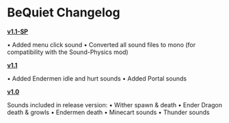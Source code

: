 # BeQuiet Changelog

<b> <a href="https://github.com/Alterux/BeQuiet/releases/download/1.1-SP/BeQuiet-1.1-SP.zip">v1.1-SP</a></b>

• Added menu click sound
• Converted all sound files to mono (for compatibility with the Sound-Physics mod)

<b> <a href="https://github.com/Alterux/BeQuiet/releases/download/1.1/BeQuiet-1.1.zip">v1.1</a></b>

• Added Endermen idle and hurt sounds
• Added Portal sounds

<b> <a href="https://github.com/Alterux/BeQuiet/releases/download/1.0/BeQuiet-1.0.zip">v1.0</a></b>

Sounds included in release version:
• Wither spawn & death
• Ender Dragon death & growls
• Endermen death
• Minecart sounds
• Thunder sounds
